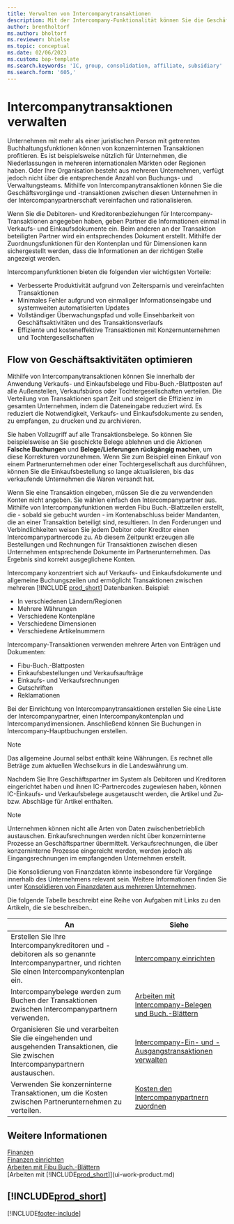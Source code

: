 ```yaml
---
title: Verwalten von Intercompanytransaktionen
description: Mit der Intercompany-Funktionalität können Sie die Geschäftsvorgänge und - transaktionen zwischen Unternehmen innerhalb derselben Organisation vereinfachen.
author: brentholtorf
ms.author: bholtorf
ms.reviewer: bhielse
ms.topic: conceptual
ms.date: 02/06/2023
ms.custom: bap-template
ms.search.keywords: 'IC, group, consolidation, affiliate, subsidiary'
ms.search.form: '605,'
---
```

# <a name="managing-intercompany-transactions"></a><a name="managing-intercompany-transactions"></a><a name="managing-intercompany-transactions"></a>Intercompanytransaktionen verwalten

Unternehmen mit mehr als einer juristischen Person mit getrennten Buchhaltungsfunktionen können von konzerninternen Transaktionen profitieren. Es ist beispielsweise nützlich für Unternehmen, die Niederlassungen in mehreren internationalen Märkten oder Regionen haben. Oder Ihre Organisation besteht aus mehreren Unternehmen, verfügt jedoch nicht über die entsprechende Anzahl von Buchungs- und Verwaltungsteams. Mithilfe von Intercompanytransaktionen können Sie die Geschäftsvorgänge und -transaktionen zwischen diesen Unternehmen in der Intercompanypartnerschaft vereinfachen und rationalisieren.

Wenn Sie die Debitoren- und Kreditorenbeziehungen für Intercompany-Transaktionen angegeben haben, geben Partner die Informationen einmal in Verkaufs- und Einkaufsdokumente ein. Beim anderen an der Transaktion beteiligten Partner wird ein entsprechendes Dokument erstellt. Mithilfe der Zuordnungsfunktionen für den Kontenplan und für Dimensionen kann sichergestellt werden, dass die Informationen an der richtigen Stelle angezeigt werden.  

Intercompanyfunktionen bieten die folgenden vier wichtigsten Vorteile:  

* Verbesserte Produktivität aufgrund von Zeitersparnis und vereinfachten Transaktionen  
* Minimales Fehler aufgrund von einmaliger Informationseingabe und systemweiten automatisierten Updates  
* Vollständiger Überwachungspfad und volle Einsehbarkeit von Geschäftsaktivitäten und des Transaktionsverlaufs  
* Effiziente und kosteneffektive Transaktionen mit Konzernunternehmen und Tochtergesellschaften  

## <a name="streamline-the-flow-of-business-activities"></a><a name="streamline-the-flow-of-business-activities"></a><a name="streamline-the-flow-of-business-activities"></a>Flow von Geschäftsaktivitäten optimieren

Mithilfe von Intercompanytransaktionen können Sie innerhalb der Anwendung Verkaufs- und Einkaufsbelege und Fibu-Buch.-Blattposten auf alle Außenstellen, Verkaufsbüros oder Tochtergesellschaften verteilen. Die Verteilung von Transaktionen spart Zeit und steigert die Effizienz im gesamten Unternehmen, indem die Dateneingabe reduziert wird. Es reduziert die Notwendigkeit, Verkaufs- und Einkaufsdokumente zu senden, zu empfangen, zu drucken und zu archivieren.  

Sie haben Vollzugriff auf alle Transaktionsbelege. So können Sie beispielsweise an Sie geschickte Belege ablehnen und die Aktionen **Falsche Buchungen** und **Belege/Lieferungen rückgängig machen**, um diese Korrekturen vorzunehmen. Wenn Sie zum Beispiel einen Einkauf von einem Partnerunternehmen oder einer Tochtergesellschaft aus durchführen, können Sie die Einkaufsbestellung so lange aktualisieren, bis das verkaufende Unternehmen die Waren versandt hat.  

Wenn Sie eine Transaktion eingeben, müssen Sie die zu verwendenden Konten nicht angeben. Sie wählen einfach den Intercompanypartner aus. Mithilfe von Intercompanyfunktionen werden Fibu Buch.-Blattzeilen erstellt, die - sobald sie gebucht wurden - im Kontenabschluss beider Mandanten, die an einer Transaktion beteiligt sind, resultieren. In den Forderungen und Verbindlichkeiten weisen Sie jedem Debitor oder Kreditor einen Intercompanypartnercode zu. Ab diesem Zeitpunkt erzeugen alle Bestellungen und Rechnungen für Transaktionen zwischen diesen Unternehmen entsprechende Dokumente im Partnerunternehmen. Das Ergebnis sind korrekt ausgeglichene Konten.  

Intercompany konzentriert sich auf Verkaufs- und Einkaufsdokumente und allgemeine Buchungszeilen und ermöglicht Transaktionen zwischen mehreren [!INCLUDE [prod_short](includes/prod_short.md)] Datenbanken. Beispiel:

* In verschiedenen Ländern/Regionen
* Mehrere Währungen
* Verschiedene Kontenpläne
* Verschiedene Dimensionen
* Verschiedene Artikelnummern  

Intercompany-Transaktionen verwenden mehrere Arten von Einträgen und Dokumenten:  

* Fibu-Buch.-Blattposten
* Einkaufsbestellungen und Verkaufsaufträge
* Einkaufs- und Verkaufsrechnungen
* Gutschriften
* Reklamationen

Bei der Einrichtung von Intercompanytransaktionen erstellen Sie eine Liste der Intercompanypartner, einen Intercompanykontenplan und Intercompanydimensionen. Anschließend können Sie Buchungen in Intercompany-Hauptbuchungen erstellen.

> [!NOTE]
> Das allgemeine Journal selbst enthält keine Währungen. Es rechnet alle Beträge zum aktuellen Wechselkurs in die Landeswährung um.

Nachdem Sie Ihre Geschäftspartner im System als Debitoren und Kreditoren eingerichtet haben und ihnen IC-Partnercodes zugewiesen haben, können IC-Einkaufs- und Verkaufsbelege ausgetauscht werden, die Artikel und Zu- bzw. Abschläge für Artikel enthalten. 

> [!NOTE]
> Unternehmen können nicht alle Arten von Daten zwischenbetrieblich austauschen. Einkaufsrechnungen werden nicht über konzerninterne Prozesse an Geschäftspartner übermittelt. Verkaufsrechnungen, die über konzerninterne Prozesse eingereicht werden, werden jedoch als Eingangsrechnungen im empfangenden Unternehmen erstellt.

Die Konsolidierung von Finanzdaten könnte insbesondere für Vorgänge innerhalb des Unternehmens relevant sein. Weitere Informationen finden Sie unter [Konsolidieren von Finanzdaten aus mehreren Unternehmen](finance-consolidated-company-reporting.md).

Die folgende Tabelle beschreibt eine Reihe von Aufgaben mit Links zu den Artikeln, die sie beschreiben..

|An |Siehe|
|---|---|
|Erstellen Sie Ihre Intercompanykreditoren und -debitoren als so genannte Intercompanypartner, und richten Sie einen Intercompanykontenplan ein.|[Intercompany einrichten](intercompany-how-setup.md)|
|Intercompanybelege werden zum Buchen der Transaktionen zwischen Intercompanypartnern verwenden.|[Arbeiten mit Intercompany-Belegen und Buch.-Blättern](intercompany-how-work-documents-journals.md)|
|Organisieren Sie und verarbeiten Sie die eingehenden und ausgehenden Transaktionen, die Sie zwischen Intercompanypartnern austauschen.|[Intercompany-Ein- und -Ausgangstransaktionen verwalten](intercompany-how-manage-intercompany-inbox.md)|
|Verwenden Sie konzerninterne Transaktionen, um die Kosten zwischen Partnerunternehmen zu verteilen.|[Kosten den Intercompanypartnern zuordnen](intercompany-allocate-costs.md)|

## <a name="see-also"></a><a name="see-also"></a><a name="see-also"></a>Weitere Informationen

[Finanzen](finance.md)  
[Finanzen einrichten](finance-setup-finance.md)  
[Arbeiten mit Fibu Buch.-Blättern](ui-work-general-journals.md)  
[Arbeiten mit [!INCLUDE[prod_short](includes/prod_short.md)]](ui-work-product.md)

## [!INCLUDE[prod_short](includes/free_trial_md.md)]


[!INCLUDE[footer-include](includes/footer-banner.md)]
